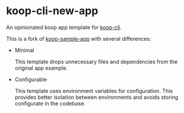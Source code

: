 
# koop-cli-new-app

An opinionated koop app template for [koop-cli](https://github.com/haoliangyu/koop-cli).

This is a fork of [koop-sample-app](https://github.com/koopjs/koop-sample-app) with several differences:

* Minimal

  This template drops unnecessary files and dependencies from the original app example.

* Configurable

  This template uses environment variables for configuration. This provides better isolation between environments and avoids storing configurate in the codebase.
